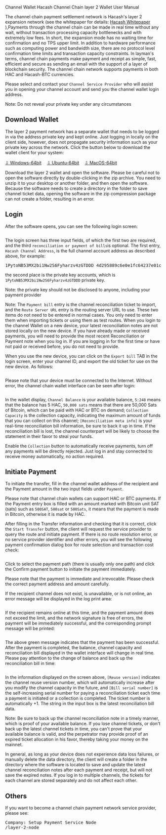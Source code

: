 Channel Wallet
Hacash Channel Chain layer 2 Wallet User Manual



The channel chain payment settlement network is Hacash's layer 2 expansion network (see the whitepaper for details: 
 [Hacash Whitepaper]([:=lang.links.wp:]) ),Payments through the channel chain can be made in real time without any wait, without transaction processing capacity bottlenecks and with extremely low fees. In short, the expansion mode has no waiting time for confirmation and no TPS upper limit. In addition to hardware performance such as computing power and bandwidth size, there are no protocol level confirmation time limits and transaction capacity constraints. In layman's terms, channel chain payments make payment and receipt as simple, fast, efficient and secure as sending an email with the support of a layer of blockchain security. The channel chain network supports payments in both HAC and Hacash-BTC currencies.

Please select and contact your `Channel Service Provider` who will assist you in opening your channel account and send you the channel wallet login address.

<p class="note">Note: Do not reveal your private key under any circumstances</p>

## Download Wallet

The layer 2 payment network has a separate wallet that needs to be logged in via the address private key and kept online. Just logging in locally on the client side, however, does not propagate security information such as your private key across the network. Click the button below to download the wallet client for your system:

<a class="btn" href="https://download.hacash.org/hacash_channelpay_client_windows64.zip" target="_blank">⇩ Windows-64bit</a>　
<a class="btn orange" href="https://download.hacash.org/hacash_channelpay_client_ubuntu64.zip" target="_blank">⇩ Ubuntu-64bit</a>　
<a class="btn gray" href="https://download.hacash.org/hacash_channelpay_client_macos64.zip" target="_blank">⇩ MacOS-64bit</a></p>

Download the layer 2 wallet and open the software. Please be careful not to open the software directly by double-clicking in the zip archive. You need to unzip it to your desktop or another folder, and then open the software. Because the software needs to create a directory in the folder to save channel ticket data, opening the software in the zip compression package can not create a folder, resulting in an error.

## Login

After the software opens, you can see the following login screen:

<img class="lazy ctw" data-src="/image/channelpay/login.png" />

The login screen has three input fields, of which the first two are required, and the third `reconciliation or payment of bills`is optional. The first entry, `Hacash Channel Address`, is the full channel account address as described above, for example:

<pre class="log">
1PytoNB53MX2bi1Nw2S6Fyharzv4zGTDDD_4d295889c6e0e1fc64237e01cd480fd6_PaySer
</pre>

the second place is the private key accounts, which is `1PytoNB53MX2bi1Nw2S6Fyharzv4zGTDDD` private key.

<p class="note">Note: the private key should not be disclosed to anyone, including your payment provider<p>

Note: The `Payment bill` entry is the channel reconciliation ticket to import, and the `Route Server URL` entry is the routing server URL to use.  These two items do not need to be entered in normal cases.  You only need to enter them when importing tickets or using them as test routes.
When you login to the channel Wallet on a new device, your latest reconciliation notes are not stored locally on the new device. If you have already made or received payments, you will need to provide the most recent Reconciliation or Payment note when you log in. If you are logging in for the first time or have not paid or received before, you do not need to provide.

When you use the new device, you can click on the `Export bill` TAB in the login screen, enter your channel ID, and export the old ticket for use on the new device. As follows:

<img class="ctw lazy" data-src="/image/channelpay/expbill.png" />

Please note that your device must be connected to the Internet. Without error, the channel chain wallet interface can be seen after login:

<img class="ctw lazy" data-src="/image/channelpay/wallet.png" />

In the wallet display, `Channel Balance` is your available balance, `5:248` means that the balance has 5 HAC, `50,000 sats` means that there are 50,000 Sats of Bitcoin, which can be paid with HAC or BTC on demand; `Collection Capacity` is the collection capacity, indicating the maximum amount of funds that you can collect on this channel; `[Reconciliation meta info]` is your real-time reconciliation bill information, be sure to back it up in time. If the reconciliation bill is lost, the channel counterpart will be likely to choose the statement in their favor to steal your funds.

Enable the `Collection` button to automatically receive payments, turn off any payments will be directly rejected. Just log in and stay connected to receive money automatically, no action required.

## Initiate Payment

To initiate the transfer, fill in the channel wallet address of the recipient and the Payment amount in the two input fields under `Payment`.


Please note that channel chain wallets can support HAC or BTC payments. If the Payment entry box is filled with an amount marked with Bitcoin unit SAT (sats) such as `500SAT`, `500sat` or `500Sats`, it means that the payment is made in Bitcoin, otherwise it is made by HAC.

After filling in the Transfer information and checking that it is correct, click the `Start Transfer` button, the client will request the service provider to query the route and initiate payment. If there is no route resolution error, or no service provider identifier and other errors, you will see the following payment confirmation dialog box for route selection and transaction cost check:

<img class="ctw lazy" data-src="/image/channelpay/dopay.png" />

Click to select the payment path (there is usually only one path) and click the Confirm payment button to initiate the payment immediately.

<p class="note">Please note that the payment is immediate and irrevocable. Please check the correct payment address and amount carefully.</p>

If the recipient channel does not exist, is unavailable, or is not online, an error message will be displayed in the log print area:

<img class="ctw lazy" data-src="/image/channelpay/errlog.png" />

If the recipient remains online at this time, and the payment amount does not exceed the limit, and the network signature is free of errors, the payment will be immediately successful, and the corresponding prompt message will be printed:

<img class="ctw lazy" data-src="/image/channelpay/successlog.png" />

The above green message indicates that the payment has been successful. After the payment is completed, the balance, channel capacity and reconciliation bill displayed in the wallet interface will change in real time. Please pay attention to the change of balance and back up the reconciliation bill in time:

<img class="ctw lazy" data-src="/image/channelpay/bill.png" />

In the information displayed on the screen above, `[Reuse version]` indicates the channel reuse version number, which will automatically increase after you modify the channel capacity in the future, and `[Bill serial number]` is the self-increasing serial number for paying a reconciliation ticket each time a payment is initiated or a collection is completed. The ticket number is automatically +1. The string in the input box is the latest reconciliation bill data.

<p class="note">Note: Be sure to back up the channel reconciliation note in a timely manner, which is proof of your available balance. If you lose channel tickets, or don't back up the latest channel tickets in time, you can't prove that your available balance is valid, and the perpetrator may provide proof of an expired ticket allocation in his favor, thereby taking your money on the mainnet.</p>

In general, as long as your device does not experience data loss failures, or manually delete the data directory, the client will create a folder in the directory where the software is located to save and update the latest channel reconciliation notes after each payment and receipt, but will not save the expired notes. If you log in to multiple channels, the tickets for each channel are stored separately and do not affect each other.

## Others

If you want to become a channel chain payment network service provider, please see:

<pre class="links big">
Company: Setup Payment Service Node
/layer-2-node
</pre>









